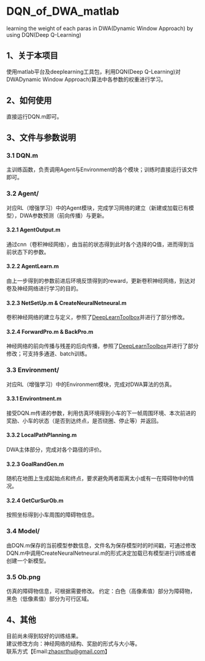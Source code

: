 # DQN_of_DWA_matlab
learning the weight of each paras in DWA(Dynamic Window Approach) by using DQN(Deep Q-Learning)
## 1、关于本项目
  使用matlab平台及deeplearning工具包，利用DQN(Deep Q-Learning)对DWADynamic Window Approach)算法中各参数的权重进行学习。  

## 2、如何使用
  直接运行DQN.m即可。  
  
## 3、文件与参数说明
###   3.1 DQN.m
  主训练函数，负责调用Agent与Environment的各个模块；训练时直接运行该文件即可。  

###   3.2 Agent/
  
  对应RL（增强学习）中的Agent模块，完成学习网络的建立（新建或加载已有模型），DWA参数预测（前向传播）与更新。
  
  #### 3.2.1 AgentOutput.m
  通过cnn（卷积神经网络），由当前的状态得到此时各个选择的Q值，进而得到当前状态下的参数。    
  #### 3.2.2 AgentLearn.m
  由上一步得到的参数前进后环境反馈得到的reward，更新卷积神经网络，到达对卷及神经网络进行学习的目的。
  #### 3.2.3 NetSetUp.m & CreateNeuralNetneural.m
  卷积神经网络的建立与定义，参照了[DeepLearnToolbox](https://github.com/rasmusbergpalm/DeepLearnToolbox)并进行了部分修改。
  #### 3.2.4 ForwardPro.m & BackPro.m
  神经网络的前向传播与残差的后向传播，参照了[DeepLearnToolbox](https://github.com/rasmusbergpalm/DeepLearnToolbox)并进行了部分修改；可支持多通道、batch训练。  
  

### 3.3 Environment/
  对应RL（增强学习）中的Environment模块，完成对DWA算法的仿真。
  
  #### 3.3.1 Environtment.m
  接受DQN.m传递的参数，利用仿真环境得到小车的下一帧周围环境、本次前进的奖励、小车的状态（是否到达终点，是否绕圈、停止等）并返回。
  #### 3.3.2 LocalPathPlanning.m
  DWA主体部分，完成对各个路径的评价。
  #### 3.2.3 GoalRandGen.m
  随机在地图上生成起始点和终点，要求避免两者距离太小或有一在障碍物中的情况。
  #### 3.2.4 GetCurSurOb.m
  按照坐标得到小车周围的障碍物信息。  
 
### 3.4 Model/
  由DQN.m保存的当前模型参数信息，文件名为保存模型时的时间戳，可通过修改DQN.m中调用CreateNeuralNetneural.m的形式决定加载已有模型进行训练或者创建一个新模型。  
  
### 3.5 Ob.png
  仿真的障碍物信息，可根据需要修改。
  约定：白色（高像素值）部分为障碍物，黑色（低像素值）部分为可行区域。  
  
## 4、其他
  目前尚未得到较好的训练结果。  
  建议修改方向：神经网络的结构、奖励的形式与大小等。  
  联系方式【Email:<zhaoxrthu@gmail.com>】
  
  
  
  
  
  

